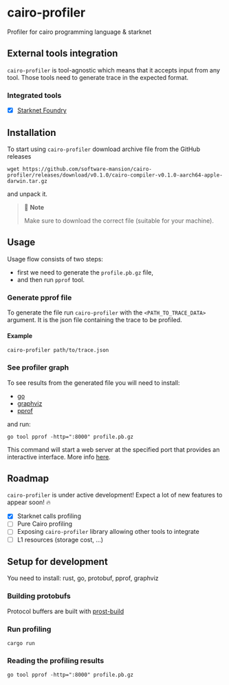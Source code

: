 # cairo-profiler
Profiler for cairo programming language &amp; starknet

## External tools integration

`cairo-profiler` is tool-agnostic which means that it accepts input from any tool. Those tools need to generate
trace in the expected format.

### Integrated tools

- [x] [Starknet Foundry](https://foundry-rs.github.io/starknet-foundry/index.html)

## Installation

To start using `cairo-profiler` download archive file from the GitHub releases

```shell
wget https://github.com/software-mansion/cairo-profiler/releases/download/v0.1.0/cairo-compiler-v0.1.0-aarch64-apple-darwin.tar.gz
```

and unpack it.

> 📝 **Note**
>
> Make sure to download the correct file (suitable for your machine).

## Usage

Usage flow consists of two steps:

- first we need to generate the `profile.pb.gz` file,
- and then run `pprof` tool.

### Generate pprof file

To generate the file run `cairo-profiler` with the `<PATH_TO_TRACE_DATA>` argument.
It is the json file containing the trace to be profiled.

#### Example

```shell
cairo-profiler path/to/trace.json
```

### See profiler graph

To see results from the generated file you will need to install:

- [go](https://go.dev/doc/install)
- [graphviz](https://www.graphviz.org/download/)
- [pprof](https://github.com/google/pprof?tab=readme-ov-file#building-pprof)

and run:

```shell
go tool pprof -http=":8000" profile.pb.gz
```

This command will start a web server at the specified port that provides an interactive interface.
More info [here](https://github.com/google/pprof?tab=readme-ov-file#run-pprof-via-a-web-interface).

## Roadmap

`cairo-profiler` is under active development! Expect a lot of new features to appear soon! 🔥

- [x] Starknet calls profiling
- [ ] Pure Cairo profiling
- [ ] Exposing `cairo-profiler` library allowing other tools to integrate
- [ ] L1 resources (storage cost, ...)

## Setup for development

You need to install: rust, go, protobuf, pprof, graphviz 

### Building protobufs

Protocol buffers are built with [prost-build](https://github.com/tokio-rs/prost/tree/master/prost-build)

### Run profiling

```
cargo run
```

### Reading the profiling results

```
go tool pprof -http=":8000" profile.pb.gz
```
